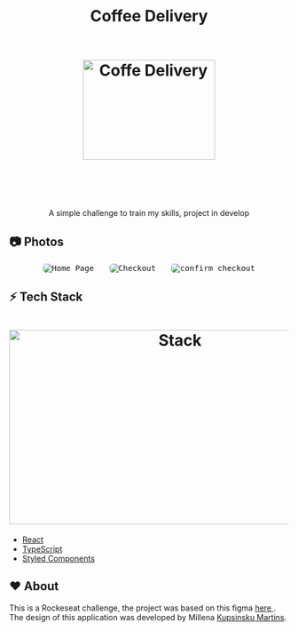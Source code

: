 <h1 align="center">
  <br>
 
 <p>Coffee Delivery</p>
   <br>
  <img src="https://i.imgur.com/Xbpt7og.png" alt="Coffe Delivery" height="180" width="238">
  <br>
  <br><br>
</h1>



<p align="center">A simple challenge to train my skills, project in develop</p>

## :camera: **Photos**

<p align="center">
  <kbd>
    <img  style="border-radius: 5px"  src="https://i.imgur.com/H7uFThn.png" alt="Home Page">
  </kbd>
  &nbsp;&nbsp;&nbsp;&nbsp;
  <kbd>
    <img  style="border-radius: 5px" src="https://i.imgur.com/AvgTCYj.png" alt="Checkout">
  </kbd>
  &nbsp;&nbsp;&nbsp;&nbsp;
  <kbd>
    <img  style="border-radius: 5px"  src="https://i.imgur.com/p3nUNnu.png" alt="confirm checkout">
  </kbd>
</p>

## :zap: **Tech Stack**

<h1 align="center">
  <img src="https://i.imgur.com/aArYMcm.png" alt="Stack" height="350" width="600">
  <br>
</h1>

-   [React](https://pt-br.reactjs.org/)
-   [TypeScript](https://www.typescriptlang.org/docs/)
-   [Styled Components](https://www.styled-components.com/)

## :heart: **About**

<p>

This is a Rockeseat challenge, the project was based on this figma <a href="https://www.figma.com/file/5yT9ZzZmRQRS4yivGGB3pl/Coffee-Delivery/duplicate"> here <a/>.
The design of this application was developed by Millena [Kupsinsku Martins](https://www.instagram.com/millenakmartins/). <p/>
